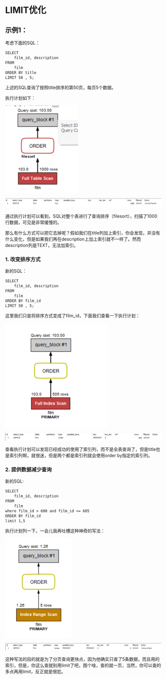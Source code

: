 # LIMIT优化

## 示例1：

考虑下面的SQL：

    SELECT 
        film_id, description
    FROM
        film
    ORDER BY title
    LIMIT 50 , 5;

上述的SQL查询了按照title排序的第50页，每页5个数据。

执行计划如下：

![SQL1执行计划](images/SQL1执行计划.png)

![SQL1执行计划2](images/SQL1执行计划2.png)

通过执行计划可以看到，SQL对整个表进行了查询排序（filesort），扫描了1000行数据，可见是非常缓慢的。

那么有什么方式可以把它去掉呢？假如我们在title列加上索引，你会发现，并没有什么变化，但是如果我们再在description上加上索引就不一样了。然而description列是TEXT，无法加索引。

### 1. 改变排序方式

新的SQL：

    SELECT 
        film_id, description
    FROM
        film
    ORDER BY film_id
    LIMIT 50 , 5;

这里我们只是将排序方式变成了film_id，下面我们查看一下执行计划：

![SQL2执行计划](images/SQL2执行计划.png)

![SQL2执行计划2](images/SQL2执行计划2.png)

查看执行计划可以发现已经成功的使用了索引列，而不是全表查询了，但是title也是索引列啊，就很迷，但是两个都是索引列就会使用order by指定的索引列。

### 2. 提供数据减少查询

新的SQL:

    SELECT 
        film_id, description
    FROM
        film
	where film_id > 600 and film_id <= 605
    ORDER BY film_id
    limit 1,5

执行计划列一下，一会儿我再吐槽这种神奇的写法：

![SQL3执行计划](images/SQL3执行计划.png)

![SQL3执行计划2](images/SQL3执行计划2.png)

这种写法的目的就是为了分页查询更快点，因为他确实只查了5条数据，而且用的索引，但是，你这么查就别用limit了吧，图个啥，查的就一页，当然，你可以查的多点再用limit，反正就是很尬。